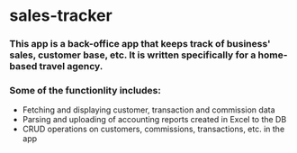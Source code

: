 # sales-tracker

### This app is a back-office app that keeps track of business' sales, customer base, etc.  It is written specifically for a home-based travel agency.


### Some of the functionlity includes:
- Fetching and displaying customer, transaction and commission data
- Parsing and uploading of accounting reports created in Excel to the DB
- CRUD operations on customers, commissions, transactions, etc. in the app
